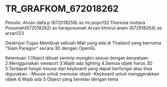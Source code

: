 # TR_GRAFKOM_672018262
Penulis:
Alvian dafa  p (672018258) as mr.popo132
Theresia mutiara Posumah(672018262) as tiaraposumah
Arzan khoirul anam (672918264) as arzan123

Deskripsi Tugas
Membuat sebuah Mall yang ada di Thailand yang bernama "Siam Paragon" secara 3D dengan OpenGL 

Ketentuan
1.Object dibuat semirip mungkin sesuai dengan kenyataan.
2.Menggunakan viewport
3.Wajib ada lighting
4.Semua objek harus 3D
5.Terdapat fungsi mouse dan keyboard yang dapat berfungsi atau bisa digunakan.
-Mouse untuk memutar objek
-Keyboard untuk menggerakkan objek
6.Wajib ada 5 Object yang berelasi dengan tema
